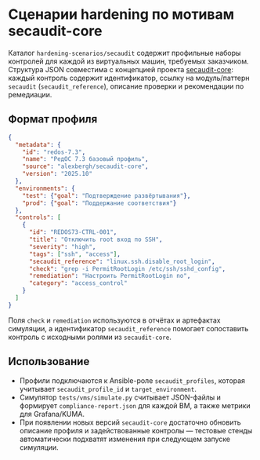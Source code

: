 # Сценарии hardening по мотивам secaudit-core

Каталог `hardening-scenarios/secaudit` содержит профильные наборы контролей для
каждой из виртуальных машин, требуемых заказчиком. Структура JSON совместима с
концепцией проекта [secaudit-core](https://github.com/alexbergh/secaudit-core):
каждый контроль содержит идентификатор, ссылку на модуль/паттерн `secaudit`
(`secaudit_reference`), описание проверки и рекомендации по ремедиации.

## Формат профиля

```json
{
  "metadata": {
    "id": "redos-7.3",
    "name": "РедОС 7.3 базовый профиль",
    "source": "alexbergh/secaudit-core",
    "version": "2025.10"
  },
  "environments": {
    "test": {"goal": "Подтверждение развёртывания"},
    "prod": {"goal": "Поддержание соответствия"}
  },
  "controls": [
    {
      "id": "REDOS73-CTRL-001",
      "title": "Отключить root вход по SSH",
      "severity": "high",
      "tags": ["ssh", "access"],
      "secaudit_reference": "linux.ssh.disable_root_login",
      "check": "grep -i PermitRootLogin /etc/ssh/sshd_config",
      "remediation": "Настроить PermitRootLogin no",
      "category": "access_control"
    }
  ]
}
```

Поля `check` и `remediation` используются в отчётах и артефактах симуляции, а
идентификатор `secaudit_reference` помогает сопоставить контроль с исходными
ролями из `secaudit-core`.

## Использование

- Профили подключаются к Ansible-роле `secaudit_profiles`, которая учитывает
  `secaudit_profile_id` и `target_environment`.
- Симулятор `tests/vms/simulate.py` считывает JSON-файлы и формирует
  `compliance-report.json` для каждой ВМ, а также метрики для Grafana/KUMA.
- При появлении новых версий `secaudit-core` достаточно обновить описание
  профиля и задействованные контролы — тестовые стенды автоматически подхватят
  изменения при следующем запуске симуляции.

